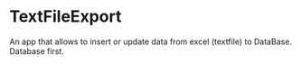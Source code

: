 # TextFileExport
An app that allows to insert or update data from excel (textfile) to DataBase. Database first.
